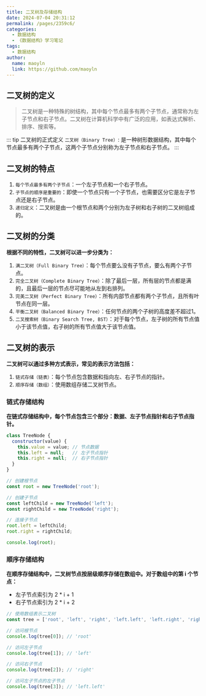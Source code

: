 ```yaml
---
title: 二叉树及存储结构
date: 2024-07-04 20:31:12
permalink: /pages/2359c6/
categories:
  - 数据结构
  - 《数据结构》学习笔记
tags:
  - 数据结构
author:
  name: maoyln
  link: https://github.com/maoyln
---
```


## 二叉树的定义

> 二叉树是一种特殊的树结构，其中每个节点最多有两个子节点，通常称为左子节点和右子节点。二叉树在计算机科学中有广泛的应用，如表达式解析、排序、搜索等。

::: tip 二叉树的正式定义
`二叉树（Binary Tree）`: 是一种树形数据结构，其中每个节点最多有两个子节点，这两个子节点分别称为左子节点和右子节点。
:::

## 二叉树的特点

1. `每个节点最多有两个子节点`：一个左子节点和一个右子节点。
2. `子节点的顺序是重要的`：即使一个节点只有一个子节点，也需要区分它是左子节点还是右子节点。
3. `递归定义`：二叉树是由一个根节点和两个分别为左子树和右子树的二叉树组成的。


## 二叉树的分类

**根据不同的特性，二叉树可以进一步分类为：**

1. `满二叉树（Full Binary Tree）`：每个节点要么没有子节点，要么有两个子节点。
2. `完全二叉树（Complete Binary Tree）`：除了最后一层，所有层的节点都是满的，且最后一层的节点尽可能地从左到右排列。
3. `完美二叉树（Perfect Binary Tree）`：所有内部节点都有两个子节点，且所有叶节点在同一层。
4. `平衡二叉树（Balanced Binary Tree）`：任何节点的两个子树的高度差不超过1。
5. `二叉搜索树（Binary Search Tree, BST）`：对于每个节点，左子树的所有节点值小于该节点值，右子树的所有节点值大于该节点值。

## 二叉树的表示

**二叉树可以通过多种方式表示，常见的表示方法包括：**
1. `链式存储（链表）`：每个节点包含数据和指向左、右子节点的指针。
2. `顺序存储（数组）`：使用数组存储二叉树节点。

### 链式存储结构
**在链式存储结构中，每个节点包含三个部分：数据、左子节点指针和右子节点指针。**

```javascript
class TreeNode {
  constructor(value) {
    this.value = value; // 节点数据
    this.left = null;   // 左子节点指针
    this.right = null;  // 右子节点指针
  }
}

// 创建根节点
const root = new TreeNode('root');

// 创建子节点
const leftChild = new TreeNode('left');
const rightChild = new TreeNode('right');

// 连接子节点
root.left = leftChild;
root.right = rightChild;

console.log(root);
```

### 顺序存储结构

**在顺序存储结构中，二叉树节点按层级顺序存储在数组中。对于数组中的第 i 个节点：**

- 左子节点索引为 2 * i + 1
- 右子节点索引为 2 * i + 2

``` javascript
// 使用数组表示二叉树
const tree = ['root', 'left', 'right', 'left.left', 'left.right', 'right.left', 'right.right'];

// 访问根节点
console.log(tree[0]); // 'root'

// 访问左子节点
console.log(tree[1]); // 'left'

// 访问右子节点
console.log(tree[2]); // 'right'

// 访问左子节点的左子节点
console.log(tree[3]); // 'left.left'
```